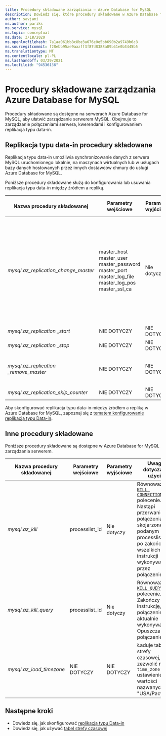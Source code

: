 ```yaml
---
title: Procedury składowane zarządzania — Azure Database for MySQL
description: Dowiedz się, które procedury składowane w Azure Database for MySQL są przydatne, aby ułatwić Konfigurowanie replikacji danych, ustawianie strefy czasowej i zabicia zapytań.
author: savjani
ms.author: pariks
ms.service: mysql
ms.topic: conceptual
ms.date: 3/18/2020
ms.openlocfilehash: 7a1aa061bb8c8be3a676e0e5bb690b2a9749b6c8
ms.sourcegitcommit: f28ebb95ae9aaaff3f87d8388a09b41e0b3445b5
ms.translationtype: MT
ms.contentlocale: pl-PL
ms.lasthandoff: 03/29/2021
ms.locfileid: "94536136"
---
```

# <a name="azure-database-for-mysql-management-stored-procedures"></a>Procedury składowane zarządzania Azure Database for MySQL

Procedury składowane są dostępne na serwerach Azure Database for MySQL, aby ułatwić zarządzanie serwerem MySQL. Obejmuje to zarządzanie połączeniami serwera, kwerendami i konfigurowaniem replikacja typu data-in.  

## <a name="data-in-replication-stored-procedures"></a>Replikacja typu data-in procedury składowane

Replikacja typu data-in umożliwia synchronizowanie danych z serwera MySQL uruchomionego lokalnie, na maszynach wirtualnych lub w usługach bazy danych hostowanych przez innych dostawców chmury do usługi Azure Database for MySQL.

Poniższe procedury składowane służą do konfigurowania lub usuwania replikacja typu data-in między źródłem a repliką.

|**Nazwa procedury składowanej**|**Parametry wejściowe**|**Parametry wyjściowe**|**Uwaga dotycząca użycia**|
|-----|-----|-----|-----|
|*mysql.az_replication_change_master*|master_host<br/>master_user<br/>master_password<br/>master_port<br/>master_log_file<br/>master_log_pos<br/>master_ssl_ca|Nie dotyczy|Aby przenieść dane z trybem SSL, Przekaż kontekst certyfikatu urzędu certyfikacji do parametru master_ssl_ca. </br><br>Aby przesłać dane bez protokołu SSL, Przekaż pusty ciąg do parametru master_ssl_ca.|
|*mysql.az_replication _start*|NIE DOTYCZY|NIE DOTYCZY|Uruchamia replikację.|
|*mysql.az_replication _stop*|NIE DOTYCZY|NIE DOTYCZY|Kończy replikację.|
|*mysql.az_replication _remove_master*|NIE DOTYCZY|NIE DOTYCZY|Usuwa relację replikacji między źródłem a repliką.|
|*mysql.az_replication_skip_counter*|NIE DOTYCZY|NIE DOTYCZY|Pomija jeden błąd replikacji.|

Aby skonfigurować replikacja typu data-in między źródłem a repliką w Azure Database for MySQL, zapoznaj się z [tematem konfigurowanie replikacja typu Data-in](howto-data-in-replication.md).

## <a name="other-stored-procedures"></a>Inne procedury składowane

Poniższe procedury składowane są dostępne w Azure Database for MySQL zarządzania serwerem.

|**Nazwa procedury składowanej**|**Parametry wejściowe**|**Parametry wyjściowe**|**Uwaga dotycząca użycia**|
|-----|-----|-----|-----|
|*mysql.az_kill*|processlist_id|Nie dotyczy|Równoważne [`KILL CONNECTION`](https://dev.mysql.com/doc/refman/8.0/en/kill.html) polecenie. Nastąpi przerwanie połączenia skojarzonego z podanym processlist_id po zakończeniu wszelkich instrukcji wykonywanych przez połączenie.|
|*mysql.az_kill_query*|processlist_id|Nie dotyczy|Równoważne [`KILL QUERY`](https://dev.mysql.com/doc/refman/8.0/en/kill.html) polecenie. Zakończy instrukcję, że połączenie jest aktualnie wykonywane. Opuszcza połączenie.|
|*mysql.az_load_timezone*|NIE DOTYCZY|NIE DOTYCZY|Ładuje tabele strefy czasowej, aby zezwolić na `time_zone` ustawienie wartości nazwanych (np. "USA/Pacyfik").|

## <a name="next-steps"></a>Następne kroki
- Dowiedz się, jak skonfigurować [replikacja typu Data-in](howto-data-in-replication.md)
- Dowiedz się, jak używać [tabel strefy czasowej](howto-server-parameters.md#working-with-the-time-zone-parameter)
